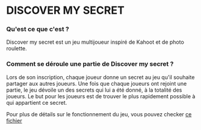 # DISCOVER MY SECRET

### Qu'est ce que c'est ?
Discover my secret est un jeu multijoueur inspiré de Kahoot et de photo roulette.

### Comment se déroule une partie de Discover my secret ?
Lors de son inscription, chaque joueur donne un secret au jeu qu'il souhaite partager aux autres joueurs. Une fois que chaque joueurs ont rejoint une partie, le jeu dévoile un des secrets qui lui a été donné, à la totalité des joueurs. Le but pour les joueurs est de trouver le plus rapidement possible à qui appartient ce secret.

Pour plus de détails sur le fonctionnement du jeu, vous pouvez checker [ce fichier](./docs/fonctionnement-jeu-details.md)